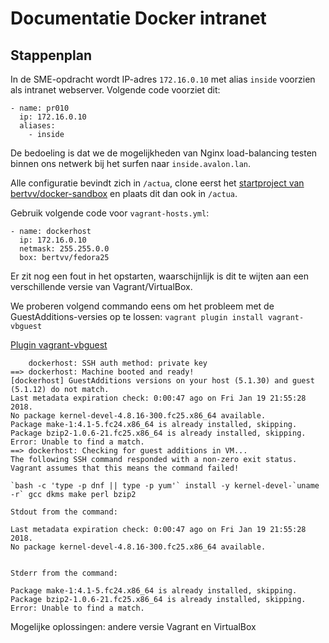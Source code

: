 # Documentatie Docker intranet

## Stappenplan

In de SME-opdracht wordt IP-adres `172.16.0.10` met alias `inside` voorzien als intranet webserver. Volgende code voorziet dit:

```
- name: pr010
  ip: 172.16.0.10
  aliases: 
    - inside
```

De bedoeling is dat we de mogelijkheden van Nginx load-balancing testen binnen ons netwerk bij het surfen naar `inside.avalon.lan`.

Alle configuratie bevindt zich in `/actua`, clone eerst het [startproject van bertvv/docker-sandbox](https://github.com/bertvv/docker-sandbox) en plaats dit dan ook in `/actua`.

Gebruik volgende code voor `vagrant-hosts.yml`:

```
- name: dockerhost
  ip: 172.16.0.10
  netmask: 255.255.0.0
  box: bertvv/fedora25
```

Er zit nog een fout in het opstarten, waarschijnlijk is dit te wijten aan een verschillende versie van Vagrant/VirtualBox.

We proberen volgend commando eens om het probleem met de GuestAdditions-versies op te lossen: `vagrant plugin install vagrant-vbguest`

[Plugin vagrant-vbguest](https://kvz.io/blog/2013/01/16/vagrant-tip-keep-virtualbox-guest-additions-in-sync/)

```
    dockerhost: SSH auth method: private key
==> dockerhost: Machine booted and ready!
[dockerhost] GuestAdditions versions on your host (5.1.30) and guest (5.1.12) do not match.
Last metadata expiration check: 0:00:47 ago on Fri Jan 19 21:55:28 2018.
No package kernel-devel-4.8.16-300.fc25.x86_64 available.
Package make-1:4.1-5.fc24.x86_64 is already installed, skipping.
Package bzip2-1.0.6-21.fc25.x86_64 is already installed, skipping.
Error: Unable to find a match.
==> dockerhost: Checking for guest additions in VM...
The following SSH command responded with a non-zero exit status.
Vagrant assumes that this means the command failed!

`bash -c 'type -p dnf || type -p yum'` install -y kernel-devel-`uname -r` gcc dkms make perl bzip2

Stdout from the command:

Last metadata expiration check: 0:00:47 ago on Fri Jan 19 21:55:28 2018.
No package kernel-devel-4.8.16-300.fc25.x86_64 available.


Stderr from the command:

Package make-1:4.1-5.fc24.x86_64 is already installed, skipping.
Package bzip2-1.0.6-21.fc25.x86_64 is already installed, skipping.
Error: Unable to find a match.
```

Mogelijke oplossingen: andere versie Vagrant en VirtualBox



<!--
Dit is gebaseerd op deze beginversie, maar zal de provisioning niet uitvoeren omwille van een fout (met Guest Additions?).
Verwijder het mapje `provisioning` en volgende lijn uit `Vagrantfile`:
```
      node.vm.provision 'shell', path: 'provisioning/' + host['name'] + '.sh'
```
-->
<!--

    Zou niet nodig moeten zijn:
Zet de IP-instellingen goed: we maken een `ifcfg-enp0s8` aan in `/etc/sysconfig/network-scripts` (gebruik administratorrechten).

```
TYPE=Ethernet
BOOTPROTO=none
NAME=enp0s8
DEVICE=enp0s8
ONBOOT=yes
IPADDR=172.16.0.10
NETMASK=255.255.0.0
```


De naam blijft `dockerhost` bij `vagrant-hosts.yml`
-->